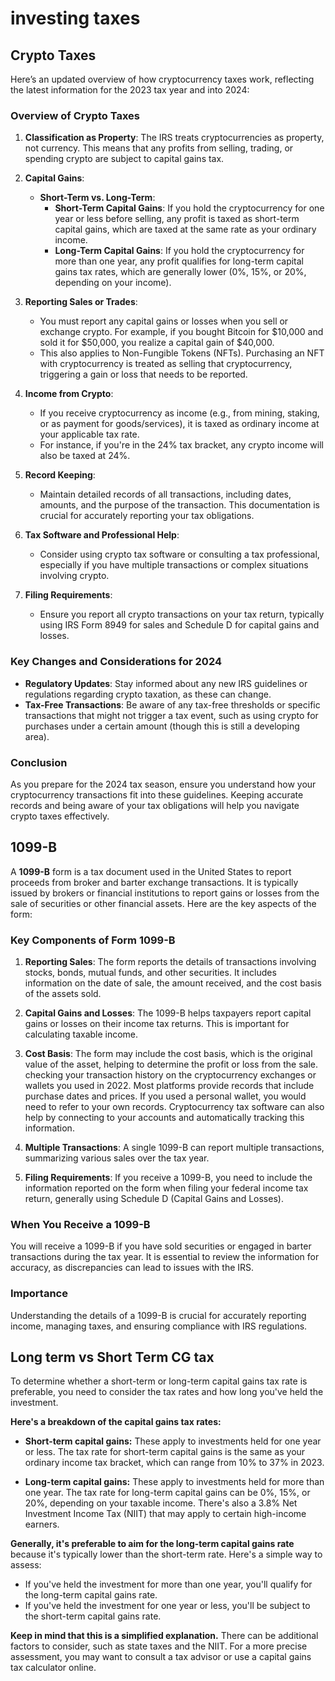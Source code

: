 # investing taxes

## Crypto Taxes

Here’s an updated overview of how cryptocurrency taxes work, reflecting the latest information for the 2023 tax year and into 2024:

### Overview of Crypto Taxes

1. **Classification as Property**: The IRS treats cryptocurrencies as property, not currency. This means that any profits from selling, trading, or spending crypto are subject to capital gains tax.

2. **Capital Gains**:
   - **Short-Term vs. Long-Term**:
     - **Short-Term Capital Gains**: If you hold the cryptocurrency for one year or less before selling, any profit is taxed as short-term capital gains, which are taxed at the same rate as your ordinary income.
     - **Long-Term Capital Gains**: If you hold the cryptocurrency for more than one year, any profit qualifies for long-term capital gains tax rates, which are generally lower (0%, 15%, or 20%, depending on your income).

3. **Reporting Sales or Trades**:
   - You must report any capital gains or losses when you sell or exchange crypto. For example, if you bought Bitcoin for $10,000 and sold it for $50,000, you realize a capital gain of $40,000.
   - This also applies to Non-Fungible Tokens (NFTs). Purchasing an NFT with cryptocurrency is treated as selling that cryptocurrency, triggering a gain or loss that needs to be reported.

4. **Income from Crypto**:
   - If you receive cryptocurrency as income (e.g., from mining, staking, or as payment for goods/services), it is taxed as ordinary income at your applicable tax rate.
   - For instance, if you're in the 24% tax bracket, any crypto income will also be taxed at 24%.

5. **Record Keeping**:
   - Maintain detailed records of all transactions, including dates, amounts, and the purpose of the transaction. This documentation is crucial for accurately reporting your tax obligations.

6. **Tax Software and Professional Help**:
   - Consider using crypto tax software or consulting a tax professional, especially if you have multiple transactions or complex situations involving crypto.

7. **Filing Requirements**:
   - Ensure you report all crypto transactions on your tax return, typically using IRS Form 8949 for sales and Schedule D for capital gains and losses.

### Key Changes and Considerations for 2024

- **Regulatory Updates**: Stay informed about any new IRS guidelines or regulations regarding crypto taxation, as these can change.
- **Tax-Free Transactions**: Be aware of any tax-free thresholds or specific transactions that might not trigger a tax event, such as using crypto for purchases under a certain amount (though this is still a developing area).

### Conclusion

As you prepare for the 2024 tax season, ensure you understand how your cryptocurrency transactions fit into these guidelines. Keeping accurate records and being aware of your tax obligations will help you navigate crypto taxes effectively.

## 1099-B

A **1099-B** form is a tax document used in the United States to report proceeds from broker and barter exchange transactions. It is typically issued by brokers or financial institutions to report gains or losses from the sale of securities or other financial assets. Here are the key aspects of the form:

### Key Components of Form 1099-B

1. **Reporting Sales**: The form reports the details of transactions involving stocks, bonds, mutual funds, and other securities. It includes information on the date of sale, the amount received, and the cost basis of the assets sold.

2. **Capital Gains and Losses**: The 1099-B helps taxpayers report capital gains or losses on their income tax returns. This is important for calculating taxable income.

3. **Cost Basis**: The form may include the cost basis, which is the original value of the asset, helping to determine the profit or loss from the sale. checking your transaction history on the cryptocurrency exchanges or wallets you used in 2022. Most platforms provide records that include purchase dates and prices. If you used a personal wallet, you would need to refer to your own records. Cryptocurrency tax software can also help by connecting to your accounts and automatically tracking this information.

4. **Multiple Transactions**: A single 1099-B can report multiple transactions, summarizing various sales over the tax year.

5. **Filing Requirements**: If you receive a 1099-B, you need to include the information reported on the form when filing your federal income tax return, generally using Schedule D (Capital Gains and Losses).

### When You Receive a 1099-B

You will receive a 1099-B if you have sold securities or engaged in barter transactions during the tax year. It is essential to review the information for accuracy, as discrepancies can lead to issues with the IRS.

### Importance

Understanding the details of a 1099-B is crucial for accurately reporting income, managing taxes, and ensuring compliance with IRS regulations.

## Long term vs Short Term CG tax

To determine whether a short-term or long-term capital gains tax rate is preferable, you need to consider the tax rates and how long you've held the investment.

**Here's a breakdown of the capital gains tax rates:**

- **Short-term capital gains:** These apply to investments held for one year or less. The tax rate for short-term capital gains is the same as your ordinary income tax bracket, which can range from 10% to 37% in 2023.

- **Long-term capital gains:** These apply to investments held for more than one year. The tax rate for long-term capital gains can be 0%, 15%, or 20%, depending on your taxable income.  There's also a 3.8% Net Investment Income Tax (NIIT) that may apply to certain high-income earners.

**Generally, it's preferable to aim for the long-term capital gains rate** because it's typically lower than the short-term rate.  Here's a simple way to assess:

- If you've held the investment for more than one year, you'll qualify for the long-term capital gains rate.
- If you've held the investment for one year or less, you'll be subject to the short-term capital gains rate.

**Keep in mind that this is a simplified explanation.**  There can be additional factors to consider, such as state taxes and the NIIT.  For a more precise assessment, you may want to consult a tax advisor or use a capital gains tax calculator online.
